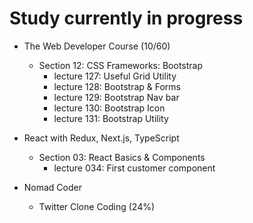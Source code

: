 # Study currently in progress

  - The Web Developer Course (10/60)
    - Section 12: CSS Frameworks: Bootstrap
      - lecture 127: Useful Grid Utility
      - lecture 128: Bootstrap & Forms
      - lecture 129: Bootstrap Nav bar
      - lecture 130: Bootstrap Icon
      - lecture 131: Bootstrap Utility

  - React with Redux, Next.js, TypeScript
    - Section 03: React Basics & Components
      - lecture 034: First customer component

  - Nomad Coder
    - Twitter Clone Coding (24%)
